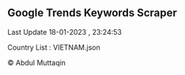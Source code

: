 

## Google Trends Keywords Scraper 
 
Last Update 18-01-2023 , 23:24:53

Country List :
VIETNAM.json



© Abdul Muttaqin 
